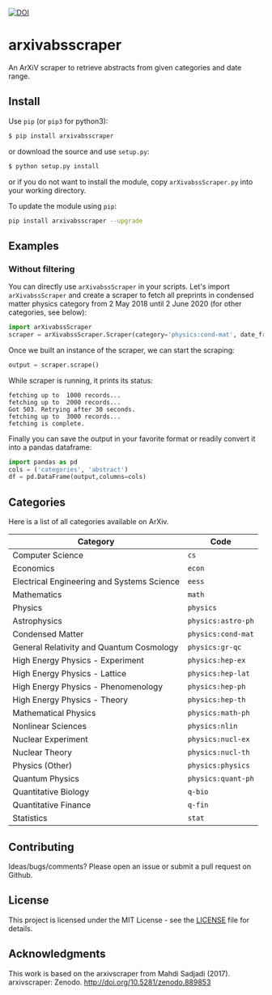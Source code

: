 [![DOI](https://zenodo.org/badge/DOI/10.5281/zenodo.889853.svg)](https://doi.org/10.5281/zenodo.889853)

# arxivabsscraper
An ArXiV scraper to retrieve abstracts from given categories and date range.

## Install

Use `pip` (or `pip3` for python3):

```bash
$ pip install arxivabsscraper
```

or download the source and use `setup.py`:

```bash
$ python setup.py install
```

or if you do not want to install the module, copy `arXivabssScraper.py` into your working
directory.

To update the module using `pip`:
```bash
pip install arxivabsscraper --upgrade
```

## Examples

### Without filtering

You can directly use `arXivabssScraper` in your scripts. Let's import `arXivabssScraper`
and create a scraper to fetch all preprints in condensed matter physics category
from 2 May 2018 until 2 June 2020 (for other categories, see below):

```python
import arXivabssScraper
scraper = arXivabssScraper.Scraper(category='physics:cond-mat', date_from='2018-05-02',date_until='2020-06-02')
```
Once we built an instance of the scraper, we can start the scraping:

```python
output = scraper.scrape()
```
While scraper is running, it prints its status:

```
fetching up to  1000 records...
fetching up to  2000 records...
Got 503. Retrying after 30 seconds.
fetching up to  3000 records...
fetching is complete.
```

Finally you can save the output in your favorite format or readily convert it into a pandas dataframe:
```python
import pandas as pd
cols = ('categories', 'abstract')
df = pd.DataFrame(output,columns=cols)
```


## Categories
Here is a list of all categories available on ArXiv.

| Category | Code |
| --- | --- |
| Computer Science | `cs` |
| Economics | `econ` |
| Electrical Engineering and Systems Science | `eess` |
| Mathematics | `math` |
| Physics | `physics` |
| Astrophysics | `physics:astro-ph` |
| Condensed Matter | `physics:cond-mat` |
| General Relativity and Quantum Cosmology | `physics:gr-qc` |
| High Energy Physics - Experiment | `physics:hep-ex` |
| High Energy Physics - Lattice | `physics:hep-lat` |
| High Energy Physics - Phenomenology | `physics:hep-ph` |
| High Energy Physics - Theory | `physics:hep-th` |
| Mathematical Physics | `physics:math-ph` |
| Nonlinear Sciences | `physics:nlin` |
| Nuclear Experiment | `physics:nucl-ex` |
| Nuclear Theory | `physics:nucl-th` |
| Physics (Other) | `physics:physics` |
| Quantum Physics | `physics:quant-ph` |
| Quantitative Biology | `q-bio` |
| Quantitative Finance | `q-fin` |
| Statistics | `stat` |

## Contributing
Ideas/bugs/comments? Please open an issue or submit a pull request on Github.

## License
This project is licensed under the MIT License - see the [LICENSE](LICENSE) file for details.

## Acknowledgments
This work is based on the arxivscraper from 
Mahdi Sadjadi (2017). arxivscraper: Zenodo. http://doi.org/10.5281/zenodo.889853
